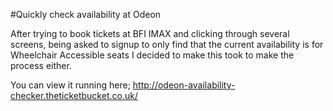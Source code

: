 #Quickly check availability at Odeon

After trying to book tickets at BFI IMAX and clicking through several screens, being asked to signup to only find that the current availability is for Wheelchair Accessible seats I decided to make this took to make the process either.

You can view it running here; http://odeon-availability-checker.theticketbucket.co.uk/

